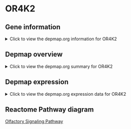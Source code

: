 <h1>OR4K2</h1>

<h2>Gene information</h2>
<details>
  <summary>Click to view the depmap.org information for OR4K2</summary>
  <iframe src="https://depmap.org/portal/gene/OR4K2?tab=about" style="border:none;width:100%;height:800px"></iframe>
</details>

<h2>Depmap overview</h2>
<details>
  <summary>Click to view the depmap.org summary for OR4K2</summary>
  <iframe src="https://depmap.org/portal/gene/OR4K2?tab=overview" style="border:none;width:100%;height:800px"></iframe>
</details>

<h2>Depmap expression</h2>
<details>
  <summary>Click to view the depmap.org expression data for OR4K2</summary>
  <iframe src="https://depmap.org/portal/gene/OR4K2?tab=characterization" style="border:none;width:100%;height:800px"></iframe>
</details>



<h2>Reactome Pathway diagram</h2>
<a href="https://reactome.org/PathwayBrowser/#/R-HSA-381753" target="_BLANK">Olfactory Signaling Pathway</a>



